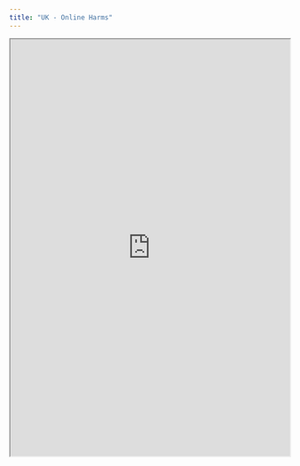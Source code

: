 ```yaml
---
title: "UK - Online Harms"
---
```



<iframe height="750" width="100%" src="https://ewelton.github.io/ktest/wiki.html#UK%20-%20Online%20Harms"></iframe>
